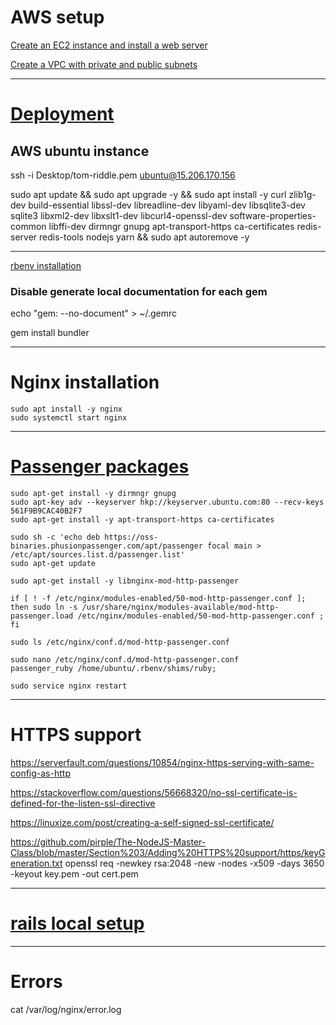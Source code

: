 # AWS setup
[Create an EC2 instance and install a web server](https://docs.aws.amazon.com/AmazonRDS/latest/UserGuide/CHAP_Tutorials.WebServerDB.CreateWebServer.html)

[Create a VPC with private and public subnets](https://docs.aws.amazon.com/AmazonRDS/latest/UserGuide/CHAP_Tutorials.WebServerDB.CreateVPC.html#CHAP_Tutorials.WebServerDB.CreateVPC.VPCAndSubnets)

---
# [Deployment](https://gorails.com/deploy/ubuntu/20.04#nginx)
## AWS ubuntu instance
ssh -i Desktop/tom-riddle.pem ubuntu@15.206.170.156

sudo apt update && sudo apt upgrade -y && sudo apt install -y curl zlib1g-dev build-essential libssl-dev libreadline-dev libyaml-dev libsqlite3-dev sqlite3 libxml2-dev libxslt1-dev libcurl4-openssl-dev software-properties-common libffi-dev dirmngr gnupg apt-transport-https ca-certificates redis-server redis-tools nodejs yarn && sudo apt autoremove -y

---
[rbenv installation](./rbenv.md)

### Disable generate local documentation for each gem
echo "gem: --no-document" > ~/.gemrc

gem install bundler

---
# Nginx installation
```
sudo apt install -y nginx
sudo systemctl start nginx
```

---
# [Passenger packages](https://www.phusionpassenger.com/library/install/nginx/install/oss/bionic/#step-1:-install-passenger-packages)
```
sudo apt-get install -y dirmngr gnupg
sudo apt-key adv --keyserver hkp://keyserver.ubuntu.com:80 --recv-keys 561F9B9CAC40B2F7
sudo apt-get install -y apt-transport-https ca-certificates

sudo sh -c 'echo deb https://oss-binaries.phusionpassenger.com/apt/passenger focal main > /etc/apt/sources.list.d/passenger.list'
sudo apt-get update

sudo apt-get install -y libnginx-mod-http-passenger
```
```
if [ ! -f /etc/nginx/modules-enabled/50-mod-http-passenger.conf ]; then sudo ln -s /usr/share/nginx/modules-available/mod-http-passenger.load /etc/nginx/modules-enabled/50-mod-http-passenger.conf ; fi

sudo ls /etc/nginx/conf.d/mod-http-passenger.conf
```
```
sudo nano /etc/nginx/conf.d/mod-http-passenger.conf
passenger_ruby /home/ubuntu/.rbenv/shims/ruby;

sudo service nginx restart
```
---
# HTTPS support

https://serverfault.com/questions/10854/nginx-https-serving-with-same-config-as-http

https://stackoverflow.com/questions/56668320/no-ssl-certificate-is-defined-for-the-listen-ssl-directive

https://linuxize.com/post/creating-a-self-signed-ssl-certificate/

<!-- openssl req -newkey rsa:4096 \
            -x509 \
            -sha256 \
            -days 3650 \
            -nodes \
            -out cert.pem \
            -keyout key.pem \
            -subj "/C=SI/ST=Ljubljana/L=Ljubljana/O=Security/OU=IT Department/CN=www.tradecred.com"
 -->

https://github.com/pirple/The-NodeJS-Master-Class/blob/master/Section%203/Adding%20HTTPS%20support/https/keyGeneration.txt
openssl req -newkey rsa:2048 -new -nodes -x509 -days 3650 -keyout key.pem -out cert.pem


---
# [rails local setup](./aws-rails-local-guide.md)

---
# Errors
cat /var/log/nginx/error.log

